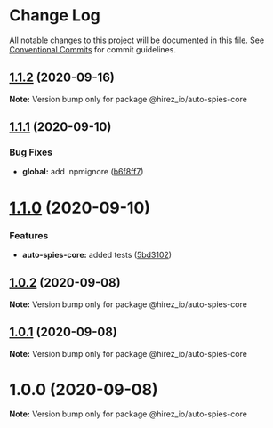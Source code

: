 # Change Log

All notable changes to this project will be documented in this file.
See [Conventional Commits](https://conventionalcommits.org) for commit guidelines.

## [1.1.2](https://github.com/hirezio/auto-spies/compare/@hirez_io/auto-spies-core@1.1.1...@hirez_io/auto-spies-core@1.1.2) (2020-09-16)

**Note:** Version bump only for package @hirez_io/auto-spies-core





## [1.1.1](https://github.com/hirezio/auto-spies/compare/@hirez_io/auto-spies-core@1.1.0...@hirez_io/auto-spies-core@1.1.1) (2020-09-10)


### Bug Fixes

* **global:** add .npmignore ([b6f8ff7](https://github.com/hirezio/auto-spies/commit/b6f8ff7008634c377d541803beaf0d3068343a8b))





# [1.1.0](https://github.com/hirezio/auto-spies/compare/@hirez_io/auto-spies-core@1.0.2...@hirez_io/auto-spies-core@1.1.0) (2020-09-10)

### Features

- **auto-spies-core:** added tests ([5bd3102](https://github.com/hirezio/auto-spies/commit/5bd31023064288a0589677192620650b295984a0))

## [1.0.2](https://github.com/hirezio/auto-spies/compare/@hirez_io/auto-spies-core@1.0.1...@hirez_io/auto-spies-core@1.0.2) (2020-09-08)

**Note:** Version bump only for package @hirez_io/auto-spies-core

## [1.0.1](https://github.com/hirezio/auto-spies/compare/@hirez_io/auto-spies-core@1.0.0...@hirez_io/auto-spies-core@1.0.1) (2020-09-08)

**Note:** Version bump only for package @hirez_io/auto-spies-core

# 1.0.0 (2020-09-08)

**Note:** Version bump only for package @hirez_io/auto-spies-core
